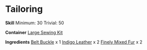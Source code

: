 <!-- TITLE: Indigo Fur Belt -->
<!-- SUBTITLE: Indigo leather with fur trim. Oh so stylish! -->

# Tailoring
**Skill**
Minimum: 30
Trivial: 50

**Container**
[Large Sewing Kit](large-sewing-kit)

**Ingredients**
[Belt Buckle](belt-buckle) x 1
[Indigo Leather](indigo-leather) x 2
[Finely Mixed Fur](finely-mixed-fur) x 2